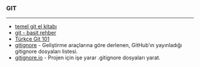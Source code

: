 ### GIT
---
+ [temel git el kitabı](https://github.com/mebaysan/TemelGitElKitabi)
+ [git - basit rehber](https://rogerdudler.github.io/git-guide/index.tr.html)
+ [Türkçe Git 101](https://aliozgur.gitbooks.io/git101/content/)
+ [gitignore](https://github.com/github/gitignore) - Geliştirme araçlarına göre derlenen, GitHub'ın yayınladığı gitignore dosyaları listesi.
+ [gitignore.io](https://www.toptal.com/developers/gitignore) - Projen için işe yarar .gitignore dosyaları yarat.
